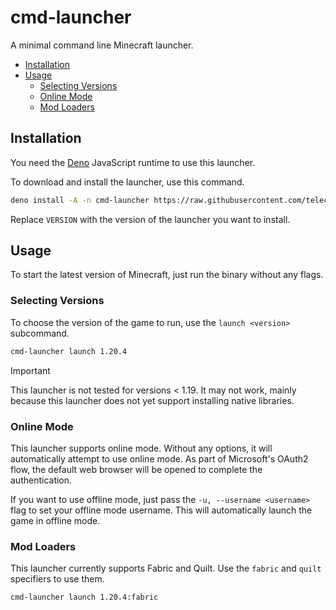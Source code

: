 # cmd-launcher
A minimal command line Minecraft launcher.

- [Installation](#installation)
- [Usage](#usage)
  - [Selecting Versions](#selecting-versions)
  - [Online Mode](#online-mode)
  - [Mod Loaders](#mod-loaders)
## Installation
You need the [Deno](https://deno.com) JavaScript runtime to use this launcher.

To download and install the launcher, use this command.
```sh
deno install -A -n cmd-launcher https://raw.githubusercontent.com/telectr/cmd-launcher/VERSION/cli.ts
```
Replace `VERSION` with the version of the launcher you want to install.

## Usage
To start the latest version of Minecraft, just run the binary without any flags.

### Selecting Versions
To choose the version of the game to run, use the `launch <version>` subcommand.  
```sh
cmd-launcher launch 1.20.4
```

> [!IMPORTANT]
> This launcher is not tested for versions < 1.19. It may not work, mainly because this launcher does not yet support installing native libraries.

### Online Mode
This launcher supports online mode. Without any options, it will automatically attempt to use online mode. As part of Microsoft's OAuth2 flow, the default web browser will be opened to complete the authentication.

If you want to use offline mode, just pass the `-u, --username <username>` flag to set your offline mode username. This will automatically launch the game in offline mode.

### Mod Loaders
This launcher currently supports Fabric and Quilt. Use the `fabric` and `quilt` specifiers to use them.

```sh
cmd-launcher launch 1.20.4:fabric
```
